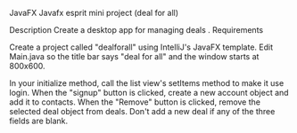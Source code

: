 JavaFX
Javafx esprit mini project (deal for all)

Description
Create a desktop app for managing deals . Requirements

Create a project called "dealforall" using IntelliJ's JavaFX template.
Edit Main.java so the title bar says "deal for all" and the window starts at 800x600.

In your initialize method, call the list view's setItems method to make it use login.
When the "signup" button is clicked, create a new account  object and add it to contacts.
When the "Remove" button is clicked, remove the selected deal object from deals.
Don't add a new deal if any of the three fields are blank.